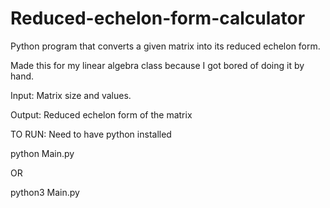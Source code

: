 # Reduced-echelon-form-calculator
Python program that converts a given matrix into its reduced echelon form.

Made this for my linear algebra class because I got bored of doing it by hand.


Input: Matrix size and values.

Output: Reduced echelon form of the matrix


TO RUN:
Need to have python installed

python Main.py

OR

python3 Main.py
